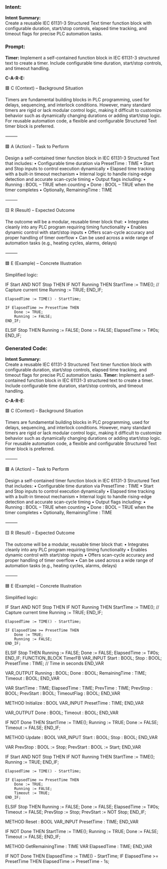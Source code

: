 ### Intent:
**Intent Summary:**  
Create a reusable IEC 61131-3 Structured Text timer function block with configurable duration, start/stop controls, elapsed time tracking, and timeout flags for precise PLC automation tasks.

### Prompt:
**Timer:**
Implement a self-contained function block in IEC 61131-3 structured text to create a timer. Include configurable time duration, start/stop controls, and timeout handling.


**C-A-R-E:**

🟥 C (Context) – Background Situation

Timers are fundamental building blocks in PLC programming, used for delays, sequencing, and interlock conditions. However, many standard timers are rigid or lack modular control logic, making it difficult to customize behavior such as dynamically changing durations or adding start/stop logic. For reusable automation code, a flexible and configurable Structured Text timer block is preferred.

⸻

🟩 A (Action) – Task to Perform

Design a self-contained timer function block in IEC 61131-3 Structured Text that includes:
	•	Configurable time duration via PresetTime : TIME
	•	Start and Stop inputs to control execution dynamically
	•	Elapsed time tracking with a built-in timeout mechanism
	•	Internal logic to handle rising-edge detection and accurate scan-cycle timing
	•	Output flags including:
	•	Running : BOOL – TRUE when counting
	•	Done : BOOL – TRUE when the timer completes
	•	Optionally, RemainingTime : TIME

⸻

🟨 R (Result) – Expected Outcome

The outcome will be a modular, reusable timer block that:
	•	Integrates cleanly into any PLC program requiring timing functionality
	•	Enables dynamic control with start/stop inputs
	•	Offers scan-cycle accuracy and proper handling of timer overflow
	•	Can be used across a wide range of automation tasks (e.g., heating cycles, alarms, delays)

⸻

🟦 E (Example) – Concrete Illustration

Simplified logic:

IF Start AND NOT Stop THEN
    IF NOT Running THEN
        StartTime := TIME(); // Capture current time
        Running := TRUE;
    END_IF;

    ElapsedTime := TIME() - StartTime;

    IF ElapsedTime >= PresetTime THEN
        Done := TRUE;
        Running := FALSE;
    END_IF;
ELSIF Stop THEN
    Running := FALSE;
    Done := FALSE;
    ElapsedTime := T#0s;
END_IF;

### Generated Code:
**Intent Summary:**  
Create a reusable IEC 61131-3 Structured Text timer function block with configurable duration, start/stop controls, elapsed time tracking, and timeout flags for precise PLC automation tasks.
**Timer:**
Implement a self-contained function block in IEC 61131-3 structured text to create a timer. Include configurable time duration, start/stop controls, and timeout handling.


**C-A-R-E:**

🟥 C (Context) – Background Situation

Timers are fundamental building blocks in PLC programming, used for delays, sequencing, and interlock conditions. However, many standard timers are rigid or lack modular control logic, making it difficult to customize behavior such as dynamically changing durations or adding start/stop logic. For reusable automation code, a flexible and configurable Structured Text timer block is preferred.

⸻

🟩 A (Action) – Task to Perform

Design a self-contained timer function block in IEC 61131-3 Structured Text that includes:
	•	Configurable time duration via PresetTime : TIME
	•	Start and Stop inputs to control execution dynamically
	•	Elapsed time tracking with a built-in timeout mechanism
	•	Internal logic to handle rising-edge detection and accurate scan-cycle timing
	•	Output flags including:
	•	Running : BOOL – TRUE when counting
	•	Done : BOOL – TRUE when the timer completes
	•	Optionally, RemainingTime : TIME

⸻

🟨 R (Result) – Expected Outcome

The outcome will be a modular, reusable timer block that:
	•	Integrates cleanly into any PLC program requiring timing functionality
	•	Enables dynamic control with start/stop inputs
	•	Offers scan-cycle accuracy and proper handling of timer overflow
	•	Can be used across a wide range of automation tasks (e.g., heating cycles, alarms, delays)

⸻

🟦 E (Example) – Concrete Illustration

Simplified logic:

IF Start AND NOT Stop THEN
    IF NOT Running THEN
        StartTime := TIME(); // Capture current time
        Running := TRUE;
    END_IF;

    ElapsedTime := TIME() - StartTime;

    IF ElapsedTime >= PresetTime THEN
        Done := TRUE;
        Running := FALSE;
    END_IF;
ELSIF Stop THEN
    Running := FALSE;
    Done := FALSE;
    ElapsedTime := T#0s;
END_IF;
FUNCTION_BLOCK TimerFB
VAR_INPUT
    Start : BOOL;
    Stop : BOOL;
    PresetTime : TIME; // Time in seconds
END_VAR

VAR_OUTPUT
    Running : BOOL;
    Done : BOOL;
    RemainingTime : TIME;
    Timeout : BOOL;
END_VAR

VAR
    StartTime : TIME;
    ElapsedTime : TIME;
    PrevTime : TIME;
    PrevStop : BOOL;
    PrevStart : BOOL;
    TimeoutFlag : BOOL;
END_VAR

METHOD Initialize : BOOL
VAR_INPUT
    PresetTime : TIME;
END_VAR

VAR_OUTPUT
    Done : BOOL;
    Timeout : BOOL;
END_VAR

IF NOT Done THEN
    StartTime := TIME();
    Running := TRUE;
    Done := FALSE;
    Timeout := FALSE;
END_IF;

METHOD Update : BOOL
VAR_INPUT
    Start : BOOL;
    Stop : BOOL;
END_VAR

VAR
    PrevStop : BOOL := Stop;
    PrevStart : BOOL := Start;
END_VAR

IF Start AND NOT Stop THEN
    IF NOT Running THEN
        StartTime := TIME();
        Running := TRUE;
    END_IF;

    ElapsedTime := TIME() - StartTime;

    IF ElapsedTime >= PresetTime THEN
        Done := TRUE;
        Running := FALSE;
        Timeout := TRUE;
    END_IF;
ELSIF Stop THEN
    Running := FALSE;
    Done := FALSE;
    ElapsedTime := T#0s;
    Timeout := FALSE;
    PrevStop := Stop;
    PrevStart := NOT Stop;
END_IF;

METHOD Reset : BOOL
VAR_INPUT
    PresetTime : TIME;
END_VAR

IF NOT Done THEN
    StartTime := TIME();
    Running := TRUE;
    Done := FALSE;
    Timeout := FALSE;
END_IF;

METHOD GetRemainingTime : TIME
VAR
    ElapsedTime : TIME;
END_VAR

IF NOT Done THEN
    ElapsedTime := TIME() - StartTime;
    IF ElapsedTime >= PresetTime THEN
        ElapsedTime := PresetTime - 1s;
